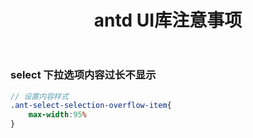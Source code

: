 ﻿---
title: "antd UI库注意事项"
tags:
  - Articles
---

### select 下拉选项内容过长不显示

```scss
// 设置内容样式
.ant-select-selection-overflow-item{
    max-width:95%
}
```

